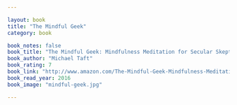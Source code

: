 ```yaml
---

layout: book
title: "The Mindful Geek"
category: book

book_notes: false
book_title: "The Mindful Geek: Mindfulness Meditation for Secular Skeptics"
book_author: "Michael Taft"
book_rating: 7
book_link: "http://www.amazon.com/The-Mindful-Geek-Mindfulness-Meditation-ebook/dp/B0155FWYBW"
book_read_year: 2016
book_image: "mindful-geek.jpg"

---
```


